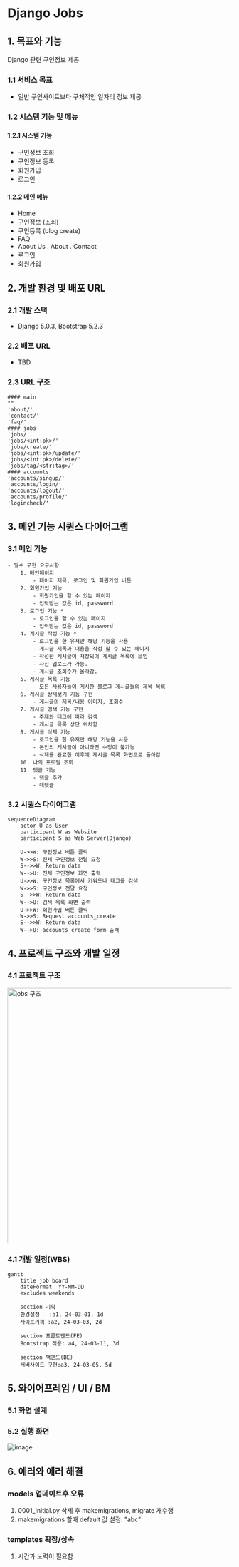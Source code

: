 # Django Jobs

## 1. 목표와 기능
Django 관련 구인정보 제공 

### 1.1 서비스 목표
-  일반 구인사이트보다 구체적인 일자리 정보 제공 

### 1.2 시스템 기능 및 메뉴 
#### 1.2.1 시스템 기능 
- 구인정보 조회
- 구인정보 등록
- 회원가입
- 로그인
#### 1.2.2 메인 메뉴 
- Home
- 구인정보 (조회)
- 구인등록 (blog create)
- FAQ
- About Us
  . About
  . Contact
- 로그인
- 회원가입

## 2. 개발 환경 및 배포 URL
### 2.1 개발 스택
- Django 5.0.3, Bootstrap 5.2.3 

### 2.2 배포 URL
- TBD

### 2.3 URL 구조
```
#### main 
"" 
'about/' 
'contact/'
'faq/'
#### jobs 
'jobs/'    
'jobs/<int:pk>/'
'jobs/create/'
'jobs/<int:pk>/update/'
'jobs/<int:pk>/delete/'
'jobs/tag/<str:tag>/'
#### accounts
'accounts/singup/'
'accounts/login/'
'accounts/logout/'
'accounts/profile/'
'logincheck/'
```

## 3. 메인 기능 시퀀스 다이어그램 
### 3.1 메인 기능 
```
- 필수 구현 요구사항
    1. 메인페이지  
        - 페이지 제목, 로그인 및 회원가입 버튼 
    2. 회원가입 기능 
        - 회원가입을 할 수 있는 페이지 
        - 입력받는 값은 id, password 
    3. 로그인 기능 *
        - 로그인을 할 수 있는 페이지 
        - 입력받는 값은 id, password 
    4. 게시글 작성 기능 *
        - 로그인을 한 유저만 해당 기능을 사용  
        - 게시글 제목과 내용을 작성 할 수 있는 페이지 
        - 작성한 게시글이 저장되어 게시글 목록에 보임 
        - 사진 업로드가 가능.
        - 게시글 조회수가 올라감.
    5. 게시글 목록 기능 
        - 모든 사용자들이 게시한 블로그 게시글들의 제목 목록 
    6. 게시글 상세보기 기능 구현
        - 게시글의 제목/내용 이미지, 조회수 
    7. 게시글 검색 기능 구현
        - 주제와 태그에 따라 검색 
        - 게시글 목록 상단 위치함 
    8. 게시글 삭제 기능
        - 로그인을 한 유저만 해당 기능을 사용  
        - 본인의 게시글이 아니라면 수정이 불가능 
        - 삭제를 완료한 이후에 게시글 목록 화면으로 돌아감 
    10. 나의 프로필 조회 
    11. 댓글 기능 
        - 댓글 추가
        - 대댓글
 ```

### 3.2 시퀀스 다이어그램  
```mermaid
sequenceDiagram
    actor U as User    
    participant W as Website
    participant S as Web Server(Django)

    U->>W: 구인정보 버튼 클릭
    W->>S: 전체 구인정보 전달 요청
    S-->>W: Return data
    W-->U: 전체 구인정보 화면 출력 
    U->>W: 구인정보 목록에서 키워드나 태그를 검색 
    W->>S: 구인정보 전달 요청
    S-->>W: Return data
    W-->U: 검색 목록 화면 출력     
    U->>W: 회원가입 버튼 클릭 
    W->>S: Request accounts_create
    S-->>W: Return data
    W-->U: accounts_create form 출력 
```

## 4. 프로젝트 구조와 개발 일정
### 4.1 프로젝트 구조
 <img width="573" alt="jobs 구조" src="https://github.com/northeast23/djangojobs/assets/155033413/910e58da-efb0-4e4e-bf1d-e61d07fa2d5e">

### 4.1 개발 일정(WBS)

```mermaid
gantt
    title job board
    dateFormat  YY-MM-DD
    excludes weekends

    section 기획 
    환경설정   :a1, 24-03-01, 1d
    사이트기획 :a2, 24-03-03, 2d

    section 프론트엔드(FE)
    Bootstrap 적용: a4, 24-03-11, 3d

    section 백엔드(BE)
    서버사이드 구현:a3, 24-03-05, 5d
```

## 5. 와이어프레임 / UI / BM

### 5.1 화면 설계

### 5.2 실행 화면 
![image](https://github.com/northeast23/djangojobs/assets/155033413/05c26ece-09ea-406f-b603-2a2989bb0301)


## 6. 에러와 에러 해결
### models 업데이트후 오류 
1. 0001_initial.py 삭제 후 makemigrations, migrate 재수행 
2. makemigrations 할때 default 값 설정: "abc"
### templates 확장/상속 
1. 시간과 노력이 필요함
   

